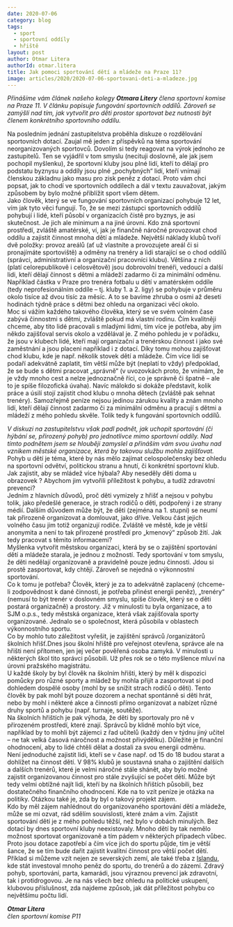 ```yaml
---
date: 2020-07-06
category: blog
tags: 
  - sport
  - sportovní oddíly
  - hřiště
layout: post
author: Otmar Litera
authorId: otmar.litera
title: Jak pomoci sportování dětí a mládeže na Praze 11?
image: articles/2020/2020-07-06-sportovani-deti-a-mladeze.jpg
---
```



*Přinášíme vám článek našeho kolegy **Otmara Litery** člena sportovní komise na Praze 11. V článku popisuje fungování sportovních oddílů. Zároveň se zamýšlí nad tím, jak vytvořit pro děti prostor sportovat bez nutnosti být členem konkrétního sportovního oddílu.*

Na posledním jednání zastupitelstva proběhla diskuze o rozdělování sportovních dotací. Zaujal mě jeden z příspěvků na téma sportování neorganizovaných sportovců. Dovolím si tedy reagovat na výrok jednoho ze zastupitelů. Ten se vyjádřil v tom smyslu (necituji doslovně, ale jak jsem pochopil myšlenku), že sportovní kluby jsou plné lidí, kteří to dělají pro podstatu byznysu a oddíly jsou plné „pochybných“ lidí, kteří vnímají členskou základnu jako masu pro zisk peněz z dotací. Proto vám chci popsat, jak  to chodí ve sportovních oddílech a dál v textu zauvažovat, jakým způsobem by bylo možné přiblížit sport všem dětem.<br>
Jako člověk, který se ve fungování sportovních organizací pohybuje 12 let, vím jak tyto věci fungují. To, že se mezi zástupci sportovních oddílů pohybují i lidé, kteří působí v organizacích čistě pro byznys, je asi skutečnost. Je jich ale minimum a na jiné úrovni. Kdo zná sportovní prostředí, zvláště amatérské, ví, jak je finančně náročné provozovat chod oddílu a zajistit činnost mnoha dětí a mládeže. Největší náklady klubů tvoří dvě položky: provoz areálů (ať už vlastníte a provozujete areál či si pronajímáte sportoviště) a odměny na trenéry a lidi starající se o chod oddílů (správci, administrativní a organizační pracovníci klubu). Většina z nich (platí celorepublikově i celosvětově)  jsou dobrovolní trenéři, vedoucí a další lidi, kteří dělají činnost s dětmi a mládeží zadarmo či za minimální odměnu. Například částka v Praze pro trenéra fotbalu u dětí v amatérském oddíle (tedy neprofesionálním oddíle – tj. kluby 1. a 2. ligy) se pohybuje v průměru okolo  tisíce až dvou tisíc za měsíc. A to se bavíme zhruba o osmi až deseti hodinách týdně práce s dětmi bez ohledu na organizaci věcí okolo.<br>
Moc si vážím každého takového člověka, který se ve svém volném čase zabývá činnostmi s dětmi, zvláště pokud má vlastní rodinu. Čím kvalitněji chceme, aby tito lidé pracovali s mladými lidmi, tím více je potřeba, aby jim někdo zajišťoval servis okolo a vzdělával je. Z mého  pohledu je v pořádku, že jsou v klubech lidé, kteří mají organizační a trenérskou činnost i jako své zaměstnání a jsou placeni například i z dotací. Díky tomu mohou zajišťovat chod klubu, kde je např. několik stovek dětí a mládeže. Čím více lidí se podaří adekvátně zaplatit, tím větší může být (neplatí to vždy) předpoklad, že se bude s dětmi pracovat „správně“ (v uvozovkách proto, že vnímám, že je vždy mnoho cest a nelze jednoznačně říci, co je správně či špatně – ale to je spíše filozofická úvaha). Navíc málokdo si dokáže představit, kolik práce a úsilí stojí zajistit chod klubu o mnoha dětech (zvláště pak sehnat trenéry). Samozřejmě peníze nejsou jedinou zárukou kvality a znám mnoho lidí, kteří dělají činnost zadarmo či za minimální odměnu a pracují s dětmi a mládeží z mého pohledu skvěle. Tolik tedy k fungování sportovních oddílů.

*V diskuzi na zastupitelstvu však padl podnět, jak uchopit sportování (či hýbání se, přirozený pohyb) pro jednotlivce mimo sportovní oddíly. Nad tímto podnětem jsem se hlouběji zamyslel a přináším vám svou úvahu nad vznikem městské organizace, která by takovou službu mohla zajišťovat.*<br>
Pohyb u dětí je téma, které by nás mělo zajímat celospolečensky bez ohledu na sportovní odvětví, politickou stranu a hnutí, či konkrétní sportovní klub. Jak zajistit, aby se mládež více hýbala? Aby neseděly děti doma u obrazovek ? Abychom jim vytvořili příležitost k pohybu, a tudíž zdravotní prevenci?<br>
Jedním z hlavních důvodů, proč děti vymizely z hřišť a nejsou v pohybu tolik, jako předešlé generace, je strach rodičů o děti, podpořený i ze strany médií. Dalším důvodem může být, že děti (zejména na 1. stupni) se neumí tak přirozeně organizovat a domlouvat, jako dříve. Velkou část jejich volného času jim totiž organizují rodiče. Zvláště ve městě, kde je větší anonymita a není to tak přirozené prostředí pro „kmenový“ způsob žití. Jak tedy pracovat s těmito informacemi?<br>
Myšlenka vytvořit městskou organizaci, která by se o zajištění sportování dětí a mládeže starala, je jednou z možností. Tedy sportování v tom smyslu, že děti nedělají organizovaně a pravidelně pouze jednu činnosti. Jdou si prostě zasportovat, kdy chtějí. Zároveň se nejedná o výkonnostní sportování.<br>
Co k tomu je potřeba? Člověk, který je za to adekvátně zaplacený (chceme-li zodpovědnost k dané činnosti, je potřeba přinést energii peněz), „trenéry“ (nemusí to být trenér v doslovném smyslu, spíše člověk, který se o děti postará organizačně) a prostory. Již v minulosti tu byla organizace, a to SJM o.p.s., tedy městská organizace, která však zajišťovala sporty organizované. Jednalo se o společnost, která působila v oblastech výkonnostního sportu. <br>
Co by mohlo tuto záležitost vyřešit, je zajištění správců /organizátorů školních hřišť.Dnes jsou školní hřiště pro veřejnost otevřena, správce ale na hřišti není přítomen, jen jej večer pověřená osoba zamyká.  V minulosti u některých škol tito správci působili. Už přes rok se o této myšlence mluví na úrovni pražského magistrátu. <br>
U každé školy by byl člověk na školním hřišti, který by měl k dispozici pomůcky pro různé sporty a mládež by mohla přijít a zasportovat si pod dohledem dospělé osoby (mohl by se snížit strach rodičů o děti). Tento člověk by pak mohl být pouze dozorem a nechat spontánně si děti hrát, nebo by mohl i některé akce a činnosti přímo organizovat a nabízet různé druhy sportů a pohybu (např. turnaje, soutěže).<br>
Na školních hřištích je pak výhoda, že děti by sportovaly pro ně v přirozeném prostředí, které znají. Správců by klidně mohlo být více, například by to mohli být zájemci z řad učitelů (každý den v týdnu jiný učitel – ne tak velká časová náročnost a možnost přivýdělku). Důležité je finanční ohodnocení, aby to lidé chtěli dělat a dostali za svou energii odměnu. <br>
Není jednoduché zajistit lidi, kteří se v čase např. od 15 do 18 budou starat a dohlížet na činnost dětí. V 98% klubů je soustavná snaha o zajištění dalších a dalších trenérů, které je velmi náročné stále shánět, aby bylo možné zajistit organizovanou činnost pro stále zvyšující se počet dětí. Může být tedy velmi obtížné najít lidi, kteří by na školních hřištích působili, bez dostatečného finančního ohodnocení. Kde na to vzít peníze je otázka na politiky. Otázkou také je, zda by byl o takový projekt zájem.<br>
Kdo by měl zájem nahlédnout do organizovaného sportování dětí a mládeže, může se mi ozvat, rád sdělím souvislosti, které znám a vím. Zajistit sportování dětí je z mého pohledu těžší, než bylo v dobách minulých. Bez dotací by dnes sportovní kluby neexistovaly. Mnoho dětí by tak nemělo možnost sportovat organizovaně a tím pádem v některých případech vůbec. Proto jsou dotace zapotřebí a čím více jich do sportu půjde, tím je větší šance, že se tím bude dařit zajistit kvalitní činnost pro větší počet dětí. <br>
Příklad si můžeme vzít nejen ze severských zemí, ale také třeba z [Islandu](https://www.irozhlas.cz/zivotni-styl/spolecnost/zakaz-nocniho-vychazeni-podpora-sportu-jak-na-islandu-naucili-mladez-nepit-a_1704251827_pj), kde stát investoval mnoho peněz do sportu, do trenérů a do zázemí. Zdravý pohyb, sportování, parta, kamarádi, jsou výraznou prevencí jak zdravotní, tak i protidrogovou. Je na nás všech bez ohledu na politické uskupení, klubovou příslušnost, zda najdeme způsob, jak dát příležitost pohybu co největšímu počtu lidí.

***Otmar Litera***<br>
*člen sportovní komise P11*
